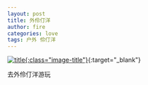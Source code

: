```yaml
---
layout: post
title: 外伶仃洋
author: fire
categories: love 
tags: 户外 伶仃洋
---
```


[![title](http://image.sideproject.cn/titlex/title_020.jpg){:class="image-title"}](http://image.sideproject.cn/titlex/title_020.jpg){:target="_blank"}

去外伶仃洋游玩